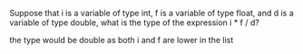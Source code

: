 Suppose that i is a variable of type int, f is a variable of type float, and d is a variable
of type double, what is the type of the expression i * f / d?

the type would be double as both i and f are lower in the list